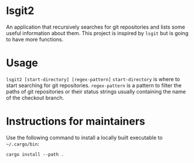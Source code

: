 # lsgit2

An application that recursively searches for git repositories and lists some useful information about them.
This project is inspired by `lsgit` but is going to have more functions.

# Usage

`lsgit2 [start-directory] [regex-pattern]`
`start-directory` is where to start searching for git repositories.
`regex-pattern` is a pattern to filter the paths of git repositories or their status strings usually containing the name of the checkout branch.

# Instructions for maintainers

Use the following command to install a locally built executable to `~/.cargo/bin`:
```
cargo install --path .
```
